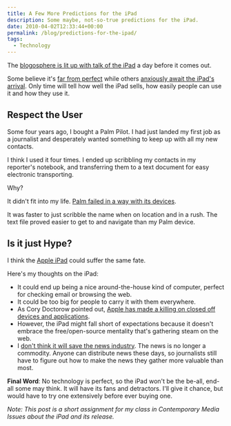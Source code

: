 ```yaml
---
title: A Few More Predictions for the iPad
description: Some maybe, not-so-true predictions for the iPad.
date: 2010-04-02T12:33:44+00:00
permalink: /blog/predictions-for-the-ipad/
tags:
  - Technology
---
```


The [blogosphere is lit up with talk of the iPad](http://blogsearch.google.com/blogsearch?hl=en&ie=UTF-8&q=iPad&btnG=Search+Blogs) a day before it comes out.

Some believe it's [far from perfect](http://gizmodo.com/5508130/why-i-wont-buy-an-ipad-and-think-you-shouldnt-either) while others [anxiously await the iPad's arrival](http://twitter.com/adellecharles/status/11487329856). Only time will tell how well the iPad sells, how easily people can use it and how they use it.

## Respect the User

Some four years ago, I bought a Palm Pilot. I had just landed my first job as a journalist and desperately wanted something to keep up with all my new contacts.

I think I used it four times. I ended up scribbling my contacts in my reporter's notebook, and transferring them to a text document for easy electronic transporting.

Why?

It didn't fit into my life. [Palm failed in a way with its devices](http://www.time.com/time/specials/packages/completelist/0,29569,1898610,00.html).

It was faster to just scribble the name when on location and in a rush. The text file proved easier to get to and navigate than my Palm device.

## Is it just Hype?

I think the [Apple iPad](http://www.apple.com/ipad/) could suffer the same fate.

Here's my thoughts on the iPad:

  * It could end up being a nice around-the-house kind of computer, perfect for checking email or browsing the web.
  * It could be too big for people to carry it with them everywhere.
  * As Cory Doctorow pointed out, [Apple has made a killing on closed off devices and applications](http://gizmodo.com/5508130/why-i-wont-buy-an-ipad-and-think-you-shouldnt-either).
  * However, the iPad might fall short of expectations because it doesn't embrace the free/open-source mentality that's gathering steam on the web.
  * I [don't think it will save the news industry](http://davidakennedy.com/2010/03/20/ipad-could-cripple-internet-and-newspapers/). The news is no longer a commodity. Anyone can distribute news these days, so journalists still have to figure out how to make the news they gather more valuable than most.

**Final Word**: No technology is perfect, so the iPad won't be the be-all, end-all some may think. It will have its fans and detractors. I'll give it chance, but would have to try one extensively before ever buying one.

_Note: This post is a short assignment for my class in Contemporary Media Issues about the iPad and its release._
